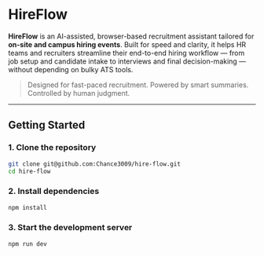 # HireFlow

**HireFlow** is an AI-assisted, browser-based recruitment assistant tailored for **on-site and campus hiring events**. Built for speed and clarity, it helps HR teams and recruiters streamline their end-to-end hiring workflow — from job setup and candidate intake to interviews and final decision-making — without depending on bulky ATS tools.

> Designed for fast-paced recruitment. Powered by smart summaries. Controlled by human judgment.

---

## Getting Started

### 1. Clone the repository
```bash
git clone git@github.com:Chance3009/hire-flow.git
cd hire-flow
```

### 2. Install dependencies
```bash
npm install
```

### 3. Start the development server
```bash
npm run dev
```